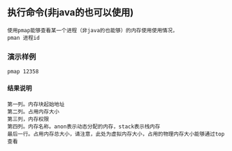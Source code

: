 ## 执行命令(非java的也可以使用)
```text
使用pmap能够查看某一个进程（非java的也能够）的内存使用使用情况，
pman 进程id
```
### 演示样例
```text
pmap 12358
```

#### 结果说明
```text
第一列。内存块起始地址
第二列。占用内存大小
第三列，内存权限
第四列。内存名称。anon表示动态分配的内存，stack表示栈内存
最后一行。占用内存总大小，请注意，此处为虚拟内存大小，占用的物理内存大小能够通过top查看
```